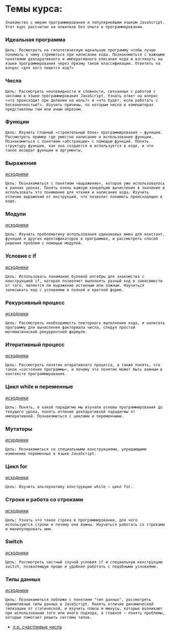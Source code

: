 # Темы курса:
```
Знакомство с миром программирования и популярнейшим языком JavaScript. 
Этот курс рассчитан на новичков без опыта в программировании. 

```


### Идеальная программа
```
Цель: Посмотреть на гипотетическую идеальную программу чтобы лучше понимать к чему стремиться при написании кода. Познакомиться с важными понятиями декларативного и императивного описания кода и взглянуть на языки программирования через призму такой классификации. Ответить на вопрос «для кого пишется код?»
```


### Числа
```
Цель: Рассмотреть неочевидности и сложности, связанные с работой с числами в языке программирования JavaScript. Узнать ответ на вопрос «что происходит при делении на ноль?» и «что будет, если работать с бесконечностью?». Изучить причины, по которым числа в компьютерах представлены тем или иным образом.
```


### Функции
```
Цель: Изучить главный «строительный блок» программирования — функции. Рассмотреть пример где уместно написание и использование функции. Познакомиться с понятием «абстракции» с помощью функций. Понять структуру функции, как она создается и используется в коде, и что такое возврат функции и аргументы.
```


### Выражения
[исходники](https://github.com/tsvetkovpro/js/tree/master/courses/others/hexlet/1%20expressions)
```
Цель: Познакомиться с понятием «выражение», которое уже использовалось в ранних уроках. Понять очень важную концепцию вычисления в значение и использовать это понимание для чтения и написания кода. Изучить отличие выражений от инструкций, что позволит понимать происходящее в коде.
```


### Модули
[исходники](https://github.com/tsvetkovpro/js/tree/master/courses/others/hexlet/2%20modules)
```
Цель: Изучить проблематику использования одинаковых имен для констант, функций и других идентификаторов в программах, и рассмотреть способ решения проблем с помощью модулей.
```


### Условие с if
[исходники](https://github.com/tsvetkovpro/js/tree/master/courses/others/hexlet/5%20if)
```
Цель: Использовать понимание булевой алгебры для знакомства с конструкцией if, которая позволяет выполнять разный код в зависимости от того, является ли выражение истинным или ложным. Научиться записывать код с условиями в полной и краткой форме.
```


### Рекурсивный процесс
[исходники](https://github.com/tsvetkovpro/js/tree/master/courses/others/hexlet/8%20recursive-process)
```
Цель: Рассмотреть необходимость повторного выполнения кода, и написать программу для вычисления факториала числа, следуя простой математической рекуррентной формуле.
```


### Итеративный процесс
[исходники](https://github.com/tsvetkovpro/js/tree/master/courses/others/hexlet/9%20iterative-process)
```
Цель: Рассмотреть понятие итеративного процесса, а также понять, что такое «состояние программы», и почему это понятие может быть важным в контексте программирования.
```


### Цикл while и переменные
[исходники](https://github.com/tsvetkovpro/js/tree/master/courses/others/hexlet/10%20while)
```
Цель: Понять, в какой парадигме мы изучали основы программирования до текущего урока, понять отличие декларативной парадигмы от императивной. Познакомиться с циклами и переменными.
```


### Мутаторы
[исходники](https://github.com/tsvetkovpro/js/tree/master/courses/others/hexlet/11%20mutators)
```
Цель: Познакомиться со специальными конструкциями, упрощающими изменение переменных в языке JavaScript.
```


### Цикл for
[исходники](https://github.com/tsvetkovpro/js/tree/master/courses/others/hexlet/12%20for)
```
Цель: Изучить альтернативу конструкции while — цикл for.
```


### Строки и работа со строками
[исходники](https://github.com/tsvetkovpro/js/tree/master/courses/others/hexlet/13%20strings)
```
Цель: Узнать что такое строка в программировании, для чего используются строки и почему они важны. Научиться работать со строками и манипулировать ими.
```


### Switch
[исходники](https://github.com/tsvetkovpro/js/tree/master/courses/others/hexlet/14%20switch)
```
Цель: Рассмотреть частный случай условия if и специальную конструкцию switch, позволяющую проще и удобнее работать с подобными условиями.
```


### Типы данных
[исходники](https://github.com/tsvetkovpro/js/tree/master/courses/others/hexlet/17%20types)
```
Цель: Познакомиться поближе с понятием "тип данных", рассмотреть примитивные типы данных в JavaScript. Понять отличие динамической типизации от статической, и изучить плюсы и минусы, которые возникают при использовании того или иного подхода, а главное — понять проблемы, которые помогает решить система типов.
```


* [л.р. счастливые числа](https://github.com/tsvetkovpro/js/tree/master/cources/others/hexlet/labs/happy-numbers)









